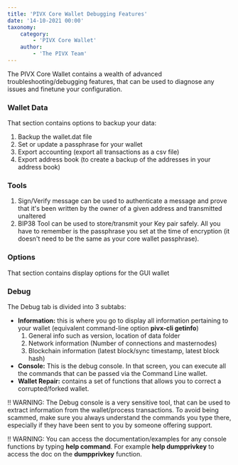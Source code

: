 ```yaml
---
title: 'PIVX Core Wallet Debugging Features'
date: '14-10-2021 00:00'
taxonomy:
    category:
        - 'PIVX Core Wallet'
    author:
        - 'The PIVX Team'
---
```


The PIVX Core Wallet contains a wealth of advanced troubleshooting/debugging features, that can be used to diagnose any issues and finetune your configuration.

### Wallet Data

That section contains options to backup your data:
1. Backup the wallet.dat file
2. Set or update a passphrase for your wallet
3. Export accounting (export all transactions as a csv file)
4. Export address book (to create a backup of the addresses in your address book)

### Tools

1. Sign/Verify message can be used to authenticate a message and prove that it's been written by the owner of a given address and transmitted unaltered
2. BIP38 Tool can be used to store/transmit your Key pair safely. All you have to remember is the passphrase you set at the time of encryption (it doesn't need to be the same as your core wallet passphrase).

### Options

That section contains display options for the GUI wallet

### Debug

The Debug tab is divided into 3 subtabs:
* **Information:** this is where you go to display all information pertaining to your wallet (equivalent command-line option **pivx-cli getinfo**)
  1. General info such as version, location of data folder
  2. Network information (Number of connections and masternodes)
  3. Blockchain information (latest block/sync timestamp, latest block hash)
* **Console:** This is the debug console. In that screen, you can execute all the commands that can be passed via the Command Line wallet.
* **Wallet Repair:** contains a set of functions that allows you to correct a corrupted/forked wallet.

!! WARNING: The Debug console is a very sensitive tool, that can be used to extract information from the wallet/process transactions. To avoid being scammed, make sure you always understand the commands you type there, especially if they have been sent to you by someone offering support.

!! WARNING: You can access the documentation/examples for any console functions by typing **help command**. For example **help dumpprivkey** to access the doc on the **dumpprivkey** function.
